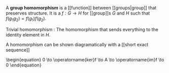 A **group homomorphism** is a [[function]] between [[groups|group]] that preserves structure. It is a $f: G\to H$ for [[group]]s $G$ and $H$ such that $f(g_1g_2)=f(g_1)f(g_2)$. 

Trivial homomorphism
: The homomorphism that sends everything to the identity element in $H$.

A homomorphism can be shown diagramatically with a [[short exact sequence]]

\begin{equation}
0 \to \operatorname{ker}f \to A \to \operatorname{im}f \to 0
\end{equation}